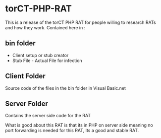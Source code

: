 # torCT-PHP-RAT
This is a release of the torCT PHP RAT for people willing to research RATs and how they work. Contained here in : 

## bin folder
* Client setup or stub creator
* Stub File - Actual File for infection

## Client Folder 
Source code of the files in the bin folder in Visual Basic.net 

## Server Folder
Contains the server side code for the RAT 

What is good about this RAT is that its in PHP on server side meaning no port forwarding is needed for this RAT, Its a good and stable RAT. 
